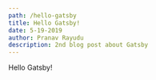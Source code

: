 ```yaml
---
path: /hello-gatsby
title: Hello Gatsby!
date: 5-19-2019
author: Pranav Rayudu
description: 2nd blog post about Gatsby
---
```


Hello Gatsby!